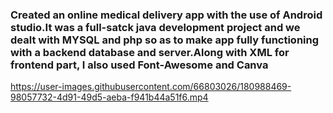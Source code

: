 ### Created an online medical delivery app with the use of Android studio.It was a full-satck java development project and we dealt with MYSQL and php so as to make app fully functioning with a backend database and server.Along with XML for frontend part, I also used Font-Awesome and Canva 


https://user-images.githubusercontent.com/66803026/180988469-98057732-4d91-49d5-aeba-f941b44a51f6.mp4

